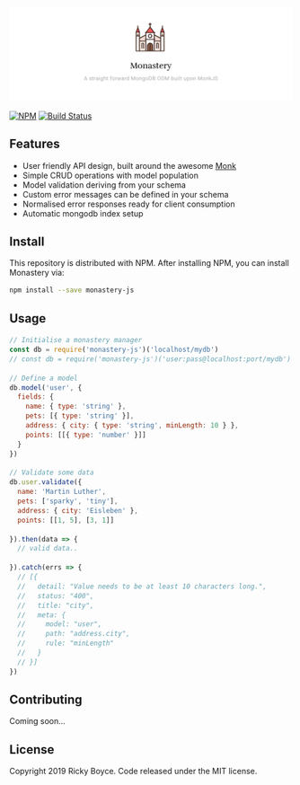![](./assets/imgs/monastery.jpg)

[![NPM](https://img.shields.io/npm/v/monastery-js.svg)](https://www.npmjs.com/package/monastery-js) [![Build Status](https://travis-ci.org/boycce/monastery.svg?branch=master)](https://travis-ci.org/boycce/monastery)

## Features

* User friendly API design, built around the awesome [Monk](https://automattic.github.io/monk/)
* Simple CRUD operations with model population
* Model validation deriving from your schema
* Custom error messages can be defined in your schema
* Normalised error responses ready for client consumption
* Automatic mongodb index setup

## Install

This repository is distributed with NPM. After installing NPM, you can install Monastery via:

```bash
npm install --save monastery-js
```

## Usage

```javascript
// Initialise a monastery manager
const db = require('monastery-js')('localhost/mydb')
// const db = require('monastery-js')('user:pass@localhost:port/mydb')

// Define a model
db.model('user', {
  fields: {
    name: { type: 'string' },
    pets: [{ type: 'string' }],
    address: { city: { type: 'string', minLength: 10 } },
    points: [[{ type: 'number' }]]
  }
})

// Validate some data
db.user.validate({
  name: 'Martin Luther', 
  pets: ['sparky', 'tiny'],
  address: { city: 'Eisleben' },
  points: [[1, 5], [3, 1]]

}).then(data => {
  // valid data..

}).catch(errs => {
  // [{
  //   detail: "Value needs to be at least 10 characters long.",
  //   status: "400",
  //   title: "city",
  //   meta: {
  //     model: "user",
  //     path: "address.city",
  //     rule: "minLength"
  //   }
  // }]
})
```

## Contributing

Coming soon...

## License

Copyright 2019 Ricky Boyce. Code released under the MIT license.
